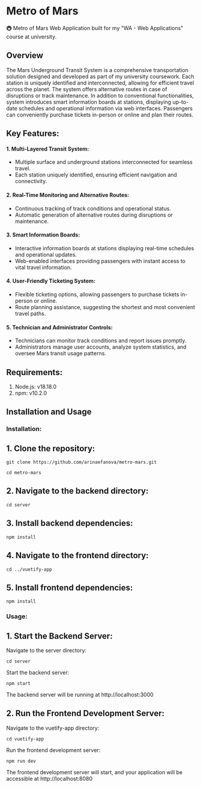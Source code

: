 # Metro of Mars 
🚇 Metro of Mars Web Application built for my "WA - Web Applications" course at university.

## Overview

The Mars Underground Transit System is a comprehensive transportation solution designed and developed as part of my university coursework. Each station is uniquely 
identified and interconnected, allowing for efficient travel across the planet. The system offers alternative routes in case of disruptions or track maintenance. 
In addition to conventional functionalities, system introduces smart information boards at stations, 
displaying up-to-date schedules and operational information via web interfaces. Passengers can conveniently purchase tickets in-person or online and plan their routes.

## Key Features:

#### 1. Multi-Layered Transit System:
  - Multiple surface and underground stations interconnected for seamless travel.
  - Each station uniquely identified, ensuring efficient navigation and connectivity.
  
#### 2. Real-Time Monitoring and Alternative Routes:
  - Continuous tracking of track conditions and operational status.
  - Automatic generation of alternative routes during disruptions or maintenance.
  
#### 3. Smart Information Boards:
  - Interactive information boards at stations displaying real-time schedules and operational updates.
  - Web-enabled interfaces providing passengers with instant access to vital travel information.
  
#### 4. User-Friendly Ticketing System:
  - Flexible ticketing options, allowing passengers to purchase tickets in-person or online.
  - Route planning assistance, suggesting the shortest and most convenient travel paths.

#### 5. Technician and Administrator Controls:
  - Technicians can monitor track conditions and report issues promptly.
  - Administrators manage user accounts, analyze system statistics, and oversee Mars transit usage patterns.

## Requirements:

1. Node.js: v18.18.0
2. npm: v10.2.0

## Installation and Usage

### Installation:

## 1. Clone the repository:
```
git clone https://github.com/arinaefanova/metro-mars.git
```
```
cd metro-mars
```
## 2. Navigate to the backend directory:
```
cd server
```
## 3. Install backend dependencies:
```
npm install
```
## 4. Navigate to the frontend directory:
```
cd ../vuetify-app
```
## 5. Install frontend dependencies:
```
npm install
```

### Usage:

## 1. Start the Backend Server:
Navigate to the server directory:
```
cd server
```
Start the backend server:
```
npm start
```
The backend server will be running at http://localhost:3000

## 2. Run the Frontend Development Server:
Navigate to the vuetify-app directory:
```
cd vuetify-app
```
Run the frontend development server:
```
npm run dev
```
The frontend development server will start, and your application will be accessible at http://localhost:8080



